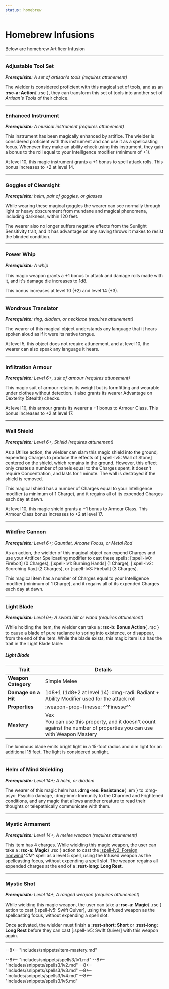 ```yaml
---
status: homebrew
---
```


# Homebrew Infusions

Below are homebrew Artificer Infusion

---

### Adjustable Tool Set

_**Prerequisite:** A set of artisan's tools (requires attunement)_

The wielder is considered proficient with this magical set of tools, and as an **:rsc-a: Action**{ .rsc }, they can transform this set of tools into another set of *Artisan's Tools* of their choice.

---

### Enhanced Instrument

_**Prerequisite:** A musical instrument (requires attunement)_

This instrument has been magically enhanced by artifice. The wielder is considered proficient with this instrument and can use it as a spellcasting focus. Whenever they make an ability check using this instrument, they gain a bonus to the roll equal to your Intelligence modifier (minimum of +1).

At level 10, this magic instrument grants a +1 bonus to spell attack rolls. This bonus increases to +2 at level 14.

---

### Goggles of Clearsight

_**Prerequisite:** helm, pair of goggles, or glasses_

While wearing these magical goggles the wearer can see normally through light or heavy obscurement from mundane and magical phenomena, including darkness, within 120 feet.

The wearer also no longer suffers negative effects from the Sunlight Sensitivity trait, and it has advantage on any saving throws it makes to resist the blinded condition.

---

### Power Whip

_**Prerequisite:** A whip_

This magic weapon grants a +1 bonus to attack and damage rolls made with it, and it's damage die increases to 1d8.

This bonus increases at level 10 (+2) and level 14 (+3).

---

### Wondrous Translator

_**Prerequisite:** ring, diadem, or necklace (requires attunement)_

The wearer of this magical object understands any language that it hears spoken aloud as if it were its native tongue.

At level 5, this object does not require attunement, and at level 10, the wearer can also speak any language it hears.

---

### Infiltration Armour

_**Prerequisite:** Level 6+, suit of armour (requires attunement)_

This magic suit of armour retains its weight but is formfitting and wearable under clothes without detection. It also grants its wearer Advantage on Dexterity (Stealth) checks.

At level 10, this armour grants its wearer a +1 bonus to Armour Class. This bonus increases to +2 at level 17.

---

### Wall Shield

_**Prerequisite:** Level 6+, Shield (requires attunement)_

As a Utilise action, the wielder can slam this magic shield into the ground, expending Charges to produce the effects of [:spell-lv5: Wall of Stone] centered on the shield, which remains in the ground. However, this effect only creates a number of panels equal to the Charges spent, it doesn't require Concentration, and lasts for 1 minute. The wall is destroyed if the shield is removed.

This magical shield has a number of Charges equal to your Intelligence modifier (a minimum of 1 Charge), and it regains all of its expended Charges each day at dawn.

At level 10, this magic shield grants a +1 bonus to Armour Class. This Armour Class bonus increases to +2 at level 17.

---

### Wildfire Cannon

_**Prerequisite:** Level 6+; Gauntlet, Arcane Focus, or Metal Rod_

As an action, the wielder of this magical object can expend Charges and use your Artificer Spellcasting modifier to cast these spells: [:spell-lv0: Firebolt] (0 Charges), [:spell-lv1:  Burning Hands] (1 Charge), [:spell-lv2: Scorching Ray] (2 Charges), or [:spell-lv3: Fireball] (3 Charges).

This magical item has a number of Charges equal to your Intelligence modifier (minimum of 1 Charge), and it regains all of its expended Charges each day at dawn.

---

### Light Blade

_**Prerequisite:** Level 6+; A sword hilt or wand (requires attunement)_

While holding the item, the wielder can take a **:rsc-b: Bonus Action**{ .rsc } to cause a blade of pure radiance to spring into existence, or disappear, from the end of the item. While the blade exists, this magic item is a has the trait in the Light Blade table:

##### Light Blade

| Trait | Details |
|---|---|
| **Weapon Category** | Simple Melee |
| **Damage on a Hit** | 1d8+1 (1d8+2 at level 14) :dmg-radi: Radiant + Ability Modifier used for the attack roll |
| **Properties** | :weapon-prop-finesse: ^^Finesse^^ | 
| **Mastery** | Vex <br>You can use this property, and it doesn't count against the number of properties you can use with Weapon Mastery |

The luminous blade emits bright light in a 15-foot radius and dim light for an additional 15 feet. The light is considered sunlight.

---

### Helm of Mind Shielding

_**Prerequisite:** Level 14+; A helm, or diadem_

The wearer of this magic helm has **:dmg-res: Resistance**{ .em } to :dmg-psyc: Psychic damage, :dmg-imm: Immunity to the Charmed and Frightened conditions, and any magic that allows another creature to read their thoughts or telepathically communicate with them.

---

### Mystic Armament

_**Prerequisite:** Level 14+, A melee weapon (requires attunement)_

This item has 4 charges. While wielding this magic weapon, the user can take a **:rsc-a: Magic**{ .rsc } action to cast the [:spell-lv2: Foreign Ironwind]^*CM*^ spell as a level 5 spell, using the Infused weapon as the spellcasting focus, without expending a spell slot. The weapon regains all expended charges at the end of a **:rest-long: Long Rest**.

---

### Mystic Shot

_**Prerequisite:** Level 14+, A ranged weapon (requires attunement)_

While wielding this magic weapon, the user can take a **:rsc-a: Magic**{ .rsc } action to cast [:spell-lv5: Swift Quiver], using the Infused weapon as the spellcasting focus, without expending a spell slot.

Once activated, the wielder must finish a **:rest-short: Short** or **:rest-long: Long Rest** before they can cast [:spell-lv5: Swift Quiver] with this weapon again.

---

[:spell-lv2: Foreign Ironwind]: ../../../spells/description/additional/homebrew.md#foreign-ironwind

--8<-- "includes/snippets/item-mastery.md"

--8<-- "includes/snippets/spells3/lv1.md"
--8<-- "includes/snippets/spells3/lv2.md"
--8<-- "includes/snippets/spells3/lv3.md"
--8<-- "includes/snippets/spells3/lv4.md"
--8<-- "includes/snippets/spells3/lv5.md"